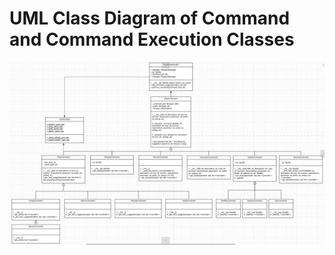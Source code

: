 # UML Class Diagram of Command and Command Execution Classes
![UML Class Diagram](../../assets/img/CommandsUMLDiagram.jpg "Logo Title Text 1")
